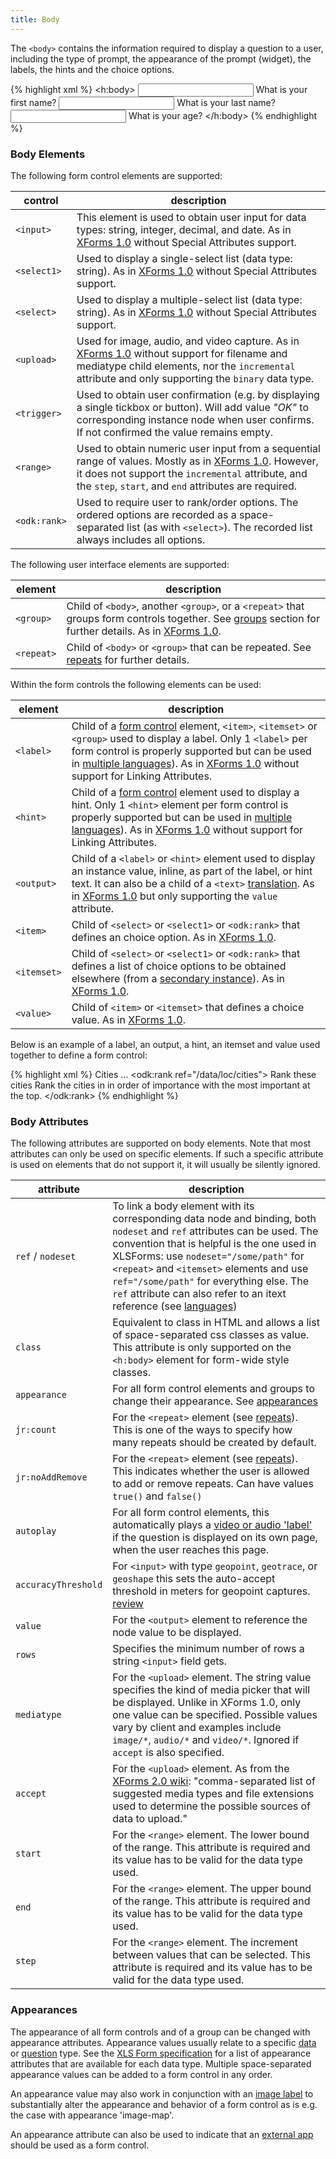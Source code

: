 ```yaml
---
title: Body
---
```


The `<body>` contains the information required to display a question to a user, including the type of prompt, the appearance of the prompt (widget), the labels, the hints and the choice options.

{% highlight xml %}
 <h:body>
    <input ref="/data/firstname">
        <label>What is your first name?</label>
    </input>
    <input ref="/data/lastname">
        <label>What is your last name?</label>
    </input>
    <input ref="/data/age">
        <label>What is your age?</label>
    </input>
</h:body>
{% endhighlight %}

### Body Elements

The following form control elements are supported:

| control       | description
|---------------|------------
|`<input>`      | This element is used to obtain user input for data types: string, integer, decimal, and date. As in [XForms 1.0](https://www.w3.org/TR/2003/REC-xforms-20031014/slice8.html#ui-input) without Special Attributes support.
|`<select1>`    | Used to display a single-select list (data type: string). As in [XForms 1.0](https://www.w3.org/TR/2003/REC-xforms-20031014/slice8.html#ui-selectOne) without Special Attributes support.
|`<select>`     | Used to display a multiple-select list (data type: string). As in [XForms 1.0](https://www.w3.org/TR/2003/REC-xforms-20031014/slice8.html#ui-selectMany) without Special Attributes support.
|`<upload>`     | Used for image, audio, and video capture. As in [XForms 1.0](https://www.w3.org/TR/2003/REC-xforms-20031014/slice8.html#ui-upload) without support for filename and mediatype child elements, nor the `incremental` attribute and only supporting the `binary` data type.
|`<trigger>`    | Used to obtain user confirmation (e.g. by displaying a single tickbox or button). Will add value _"OK"_ to corresponding instance node when user confirms. If not confirmed the value remains empty.
|`<range>`      | Used to obtain numeric user input from a sequential range of values. Mostly as in [XForms 1.0](https://www.w3.org/TR/2003/REC-xforms-20031014/slice8.html#ui-range). However, it does not support the `incremental` attribute, and the `step`, `start`, and `end` attributes are required.
|`<odk:rank>`   | Used to require user to rank/order options. The ordered options are recorded as a space-separated list (as with `<select>`). The recorded list always includes all options.

The following user interface elements are supported:

| element       | description
|---------------|---------------------------------------
| `<group>`     | Child of `<body>`, another `<group>`, or a `<repeat>` that groups form controls together. See [groups](#groups) section for further details. As in [XForms 1.0](https://www.w3.org/TR/2003/REC-xforms-20031014/slice9.html#ui-group).
| `<repeat>`    | Child of `<body>` or `<group>` that can be repeated. See [repeats](#repeats) for further details.

Within the form controls the following elements can be used:

| element       | description
|---------------|------------------
| `<label>`     | Child of a [form control](#body-elements) element, `<item>`, `<itemset>` or `<group>` used to display a label. Only 1 `<label>` per form control is properly supported but can be used in [multiple languages](#languages)). As in [XForms 1.0](https://www.w3.org/TR/2003/REC-xforms-20031014/slice8.html#ui-commonelems-label) without support for Linking Attributes.
| `<hint>`      | Child of a [form control](#body-elements) element used to display a hint. Only 1 `<hint>` element per form control is properly supported but can be used in [multiple languages](#languages)). As in [XForms 1.0](https://www.w3.org/TR/2003/REC-xforms-20031014/slice8.html#ui-commonelems-hint) without support for Linking Attributes.
| `<output>`    | Child of a `<label>` or `<hint>` element used to display an instance value, inline, as part of the label, or hint text. It can also be a child of a `<text>` [translation](#languages). As in [XForms 1.0](https://www.w3.org/TR/2003/REC-xforms-20031014/slice8.html#ui-output) but only supporting the `value` attribute.
| `<item>`      | Child of `<select>` or `<select1>` or `<odk:rank>` that defines an choice option. As in [XForms 1.0](https://www.w3.org/TR/2003/REC-xforms-20031014/slice8.html#ui-common-elements-item).
| `<itemset>`   | Child of `<select>` or `<select1>` or `<odk:rank>` that defines a list of choice options to be obtained elsewhere (from a [secondary instance](#secondary-instances)). As in [XForms 1.0](https://www.w3.org/TR/2003/REC-xforms-20031014/slice9.html#ui-common-elements-itemset).
| `<value>`     | Child of `<item>` or `<itemset>` that defines a choice value. As in [XForms 1.0](https://www.w3.org/TR/2003/REC-xforms-20031014/slice8.html#ui-common-choices-value).

Below is an example of a label, an output, a hint, an itemset and value used together to define a form control:

{% highlight xml %}
 <group ref="/data/loc">
    <label>Cities</label>
    ...
    <odk:rank ref="/data/loc/cities">
        <label>Rank these cities</label>
        <hint>Rank the cities in <output value="/data/loc/country"/> in order of importance with the most important at the top.</hint>
        <itemset nodeset="randomize(instance('cities')/root/item[country= /data/loc/country ])">
            <value ref="name"/>
            <label ref="label"/>
        </itemset>
    </odk:rank>
</group>
{% endhighlight %}

### Body Attributes

The following attributes are supported on body elements. Note that most attributes can only be used on specific elements. If such a specific attribute is used on elements that do not support it, it will usually be silently ignored. 

| attribute     | description
|---------------|----------------
| `ref` / `nodeset` | To link a body element with its corresponding data node and binding, both `nodeset` and `ref` attributes can be used. The convention that is helpful is the one used in XLSForms: use `nodeset="/some/path"` for `<repeat>` and `<itemset>` elements and use `ref="/some/path"` for everything else. The `ref` attribute can also refer to an itext reference (see [languages](#languages))
| `class`         | Equivalent to class in HTML and allows a list of space-separated css classes as value. This attribute is only supported on the `<h:body>` element for form-wide style classes.
| `appearance`    | For all form control elements and groups to change their appearance. See [appearances](#appearances)
| `jr:count`      | For the `<repeat>` element (see [repeats](#repeats)). This is one of the ways to specify how many repeats should be created by default.
| `jr:noAddRemove`| For the `<repeat>` element (see [repeats](#repeats)). This indicates whether the user is allowed to add or remove repeats. Can have values `true()` and `false()`
| `autoplay`      | For all form control elements, this automatically plays a [video or audio 'label'](#media) if the question is displayed on its own page, when the user reaches this page.
| `accuracyThreshold` | For `<input>` with type `geopoint`, `geotrace`, or `geoshape` this sets the auto-accept threshold in meters for geopoint captures. [review]()
| `value`         | For the `<output>` element to reference the node value to be displayed.
| `rows`          | Specifies the minimum number of rows a string `<input>` field gets.
| `mediatype`     | For the `<upload>` element. The string value specifies the kind of media picker that will be displayed. Unlike in XForms 1.0, only one value can be specified. Possible values vary by client and examples include `image/*`, `audio/*` and `video/*`. Ignored if `accept` is also specified.
|`accept`         | For the `<upload>` element. As from the [XForms 2.0 wiki](https://www.w3.org/community/xformsusers/wiki/XForms_2.0#The_upload_Element): "comma-separated list of suggested media types and file extensions used to determine the possible sources of data to upload."
|`start`          | For the `<range>` element. The lower bound of the range. This attribute is required and its value has to be valid for the data type used.
|`end`            | For the `<range>` element. The upper bound of the range. This attribute is required and its value has to be valid for the data type used.
|`step`           | For the `<range>` element. The increment between values that can be selected. This attribute is required and its value has to be valid for the data type used.


### Appearances

The appearance of all form controls and of a group can be changed with appearance attributes. Appearance values usually relate to a specific [data](#data-types) or [question](#body-elements) type. See the [XLS Form specification](http://xlsform.org) for a list of appearance attributes that are available for each data type. Multiple space-separated appearance values can be added to a form control in any order.

An appearance value may also work in conjunction with an [image label](#media) to substantially alter the appearance and behavior of a form control as is e.g. the case with appearance 'image-map'.

An appearance attribute can also be used to indicate that an [external app](#external-applications) should be used as a form control.



